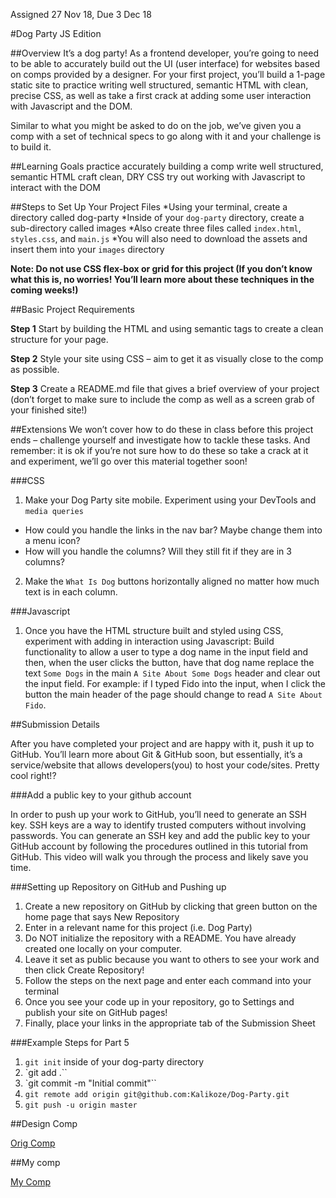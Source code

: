 Assigned 27 Nov 18, Due 3 Dec 18

#Dog Party JS Edition

##Overview
It’s a dog party! As a frontend developer, you’re going to need to be able to accurately build out the UI (user interface) for websites based on comps provided by a designer. For your first project, you’ll build a 1-page static site to practice writing well structured, semantic HTML with clean, precise CSS, as well as take a first crack at adding some user interaction with Javascript and the DOM.

Similar to what you might be asked to do on the job, we’ve given you a comp with a set of technical specs to go along with it and your challenge is to build it.

##Learning Goals
practice accurately building a comp
write well structured, semantic HTML
craft clean, DRY CSS
try out working with Javascript to interact with the DOM

##Steps to Set Up Your Project Files
  *Using your terminal, create a directory called dog-party
  *Inside of your `dog-party` directory, create a sub-directory called images
  *Also create three files called `index.html`, `styles.css`, and `main.js`
  *You will also need to download the assets and insert them into your `images` directory

**Note: Do not use CSS flex-box or grid for this project (If you don’t know what this is, no worries! You’ll learn more about these techniques in the coming weeks!)**

##Basic Project Requirements

**Step 1**
Start by building the HTML and using semantic tags to create a clean structure for your page.

**Step 2**
Style your site using CSS – aim to get it as visually close to the comp as possible.

**Step 3**
Create a README.md file that gives a brief overview of your project (don’t forget to make sure to include the comp as well as a screen grab of your finished site!)

##Extensions
We won’t cover how to do these in class before this project ends – challenge yourself and investigate how to tackle these tasks. And remember: it is ok if you’re not sure how to do these so take a crack at it and experiment, we’ll go over this material together soon!

###CSS
1. Make your Dog Party site mobile. Experiment using your DevTools and `media queries`  
  + How could you handle the links in the nav bar? Maybe change them into a menu icon?  
  + How will you handle the columns? Will they still fit if they are in 3 columns?  
2. Make the `What Is Dog` buttons horizontally aligned no matter how much text is in each column.    

###Javascript

1. Once you have the HTML structure built and styled using CSS, experiment with adding in interaction using Javascript: Build functionality to allow a user to type a dog name in the input field and then, when the user clicks the button, have that dog name replace the text `Some Dogs` in the main `A Site About Some Dogs` header and clear out the input field. For example: if I typed Fido into the input, when I click the button the main header of the page should change to read `A Site About Fido`.

##Submission Details

After you have completed your project and are happy with it, push it up to GitHub. You’ll learn more about Git & GitHub soon, but essentially, it’s a service/website that allows developers(you) to host your code/sites. Pretty cool right!?

###Add a public key to your github account

In order to push up your work to GitHub, you’ll need to generate an SSH key. SSH keys are a way to identify trusted computers without involving passwords. You can generate an SSH key and add the public key to your GitHub account by following the procedures outlined in this tutorial from GitHub. This video will walk you through the process and likely save you time.

###Setting up Repository on GitHub and Pushing up
1. Create a new repository on GitHub by clicking that green button on the home page that says New Repository
2. Enter in a relevant name for this project (i.e. Dog Party)
3. Do NOT initialize the repository with a README. You have already created one locally on your computer.
4. Leave it set as public because you want to others to see your work and then click Create Repository!
5. Follow the steps on the next page and enter each command into your terminal
6. Once you see your code up in your repository, go to Settings and publish your site on GitHub pages!
7. Finally, place your links in the appropriate tab of the Submission Sheet

###Example Steps for Part 5
1. `git init` inside of your dog-party directory
2. `git add .``
3. `git commit -m "Initial commit"``
4. `git remote add origin git@github.com:Kalikoze/Dog-Party.git`
5. `git push -u origin master`

##Design Comp

[Orig Comp](../images/dog-party-js-edition-comp.jpg)

##My comp

[My Comp](../images/dog-party-js-my-edition.png)
